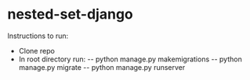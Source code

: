 # nested-set-django

Instructions to run:

- Clone repo
- In root directory run:
-- python manage.py makemigrations
-- python manage.py migrate
-- python manage.py runserver

